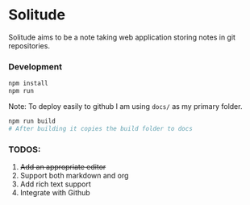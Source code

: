# Solitude

Solitude aims to be a note taking web application storing notes in git repositories.

### Development

```bash
npm install
npm run
```

Note: To deploy easily to github I am using `docs/` as my primary folder.

```bash
npm run build
# After building it copies the build folder to docs
```

### TODOS:

1. ~~Add an appropriate editor~~
2. Support both markdown and org
3. Add rich text support
4. Integrate with Github
